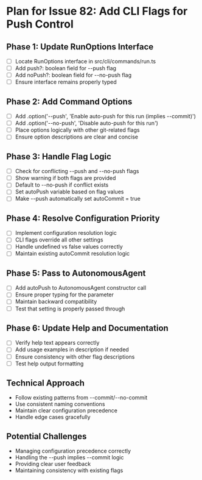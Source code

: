 # Plan for Issue 82: Add CLI Flags for Push Control

## Phase 1: Update RunOptions Interface
- [ ] Locate RunOptions interface in src/cli/commands/run.ts
- [ ] Add push?: boolean field for --push flag
- [ ] Add noPush?: boolean field for --no-push flag
- [ ] Ensure interface remains properly typed

## Phase 2: Add Command Options
- [ ] Add .option('--push', 'Enable auto-push for this run (implies --commit)')
- [ ] Add .option('--no-push', 'Disable auto-push for this run')
- [ ] Place options logically with other git-related flags
- [ ] Ensure option descriptions are clear and concise

## Phase 3: Handle Flag Logic
- [ ] Check for conflicting --push and --no-push flags
- [ ] Show warning if both flags are provided
- [ ] Default to --no-push if conflict exists
- [ ] Set autoPush variable based on flag values
- [ ] Make --push automatically set autoCommit = true

## Phase 4: Resolve Configuration Priority
- [ ] Implement configuration resolution logic
- [ ] CLI flags override all other settings
- [ ] Handle undefined vs false values correctly
- [ ] Maintain existing autoCommit resolution logic

## Phase 5: Pass to AutonomousAgent
- [ ] Add autoPush to AutonomousAgent constructor call
- [ ] Ensure proper typing for the parameter
- [ ] Maintain backward compatibility
- [ ] Test that setting is properly passed through

## Phase 6: Update Help and Documentation
- [ ] Verify help text appears correctly
- [ ] Add usage examples in description if needed
- [ ] Ensure consistency with other flag descriptions
- [ ] Test help output formatting

## Technical Approach
- Follow existing patterns from --commit/--no-commit
- Use consistent naming conventions
- Maintain clear configuration precedence
- Handle edge cases gracefully

## Potential Challenges
- Managing configuration precedence correctly
- Handling the --push implies --commit logic
- Providing clear user feedback
- Maintaining consistency with existing flags